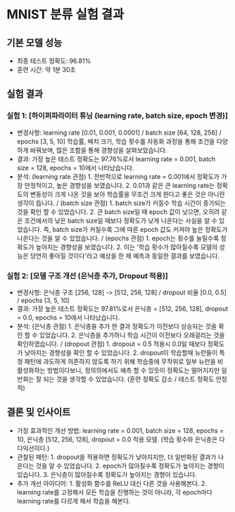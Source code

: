 # MNIST 분류 실험 결과

## 기본 모델 성능
- 최종 테스트 정확도: 96.81%
- 훈련 시간: 약 1분 30초

## 실험 결과
### 실험 1: [하이퍼파라미터 튜닝 (learning rate, batch size, epoch 변경)]
- 변경사항: learning rate [0.01, 0.001, 0.0001] / batch size [64, 128, 256] / epochs [3, 5, 10]
학습률, 배치 크기, 학습 횟수를 자동화 과정을 통해 조건을 다양하게 바꿔보며, 많은 조합을 통해 경향성을 살펴보았습니다. 
- 결과: 가장 높은 테스트 정확도는 97.76%로서 learning rate = 0.001, batch size = 128, epochs = 10에서 나타났습니다.
- 분석: (learning rate 관점) 1. 전반적으로 learning rate = 0.001에서 정확도가 가장 안정적이고, 높은 경향성을 보였습니다. 2. 0.01과 같은 큰 learning rate는 정확도의 변동성이 크게 나온 것을 보아 학습률을 무조건 크게 한다고 좋은 것은 아니란 생각이 듭니다. / (batch size 관점) 1. batch size가 커질수 학습 시간이 증가되는 것을 확인 할 수 있었습니다. 2. 큰 batch size일 때 epoch 값이 낮으면, 오히려 같은 조건에서의 낮은 batch size일 때보다 정확도가 낮게 나온다는 사실을 알 수 있었습니다. 즉, batch size가 커질수록 그에 따른 epoch 값도 커져야 높은 정확도가 나온다는 것을 알 수 있었습니다. / (epochs 관점) 1. epoch는 횟수를 늘릴수록 정확도가 높아지는 경향성을 보였습니다. 2. 이는 '학습 횟수가 많아질수록 모델의 성능은 당연히 좋아질 것이다'라고 예상을 한 제 예측과 동일한 결과를 보였습니다.

### 실험 2: [모델 구조 개선 (은닉층 추가, Dropout 적용)]
- 변경사항: 은닉층 구조 [256, 128] -> [512, 256, 128] / dropout 비율 [0.0, 0.5] / epochs [3, 5, 10]
- 결과: 가장 높은 테스트 정확도는 97.81%로서 은닉층 = [512, 256, 128], dropout = 0.0, epochs = 10에서 나타났습니다.
- 분석: (은닉층 관점) 1. 은닉층을 추가 한 결과 정확도가 이전보다 상승되는 것을 확인 할 수 있었습니다. 2. 은닉층을 추가하니 학습 시간이 이전보다 오래걸리는 것을 확인하였습니다. / (dropout 관점) 1. dropout = 0.5 적용시 0.0일 때보다 정확도가 낮아지는 경향성을 확인 할 수 있었습니다. 2. dropout이 학습할때 뉴런들이 특정 패턴에 과도하게 의존하지 않도록 하기 위해 학습중에 무작위로 일부 뉴런을 비활성화하는 방법이다보니, 정의의에서도 예측 할 수 있듯이 정확도는 떨어지지만 일반화는 잘 되는 것을 생각할 수 있었습니다. (훈련 정확도 감소 / 테스트 정확도 안정적)


## 결론 및 인사이트
- 가장 효과적인 개선 방법: learning rate = 0.001, batch size = 128, epochs = 10, 은닉층 [512, 256, 128], dropout = 0.0 적용 모델. (학습 횟수와 은닉층은 다다익선이다.)
- 관찰된 패턴: 1. dropout을 적용하면 정확도가 낮아지지만, 더 일반화된 결과가 나온다는 것을 알 수 있었습니다. 2. epoch가 많아질수록 정확도가 높아지는 경향이 있습니다. 3. 은닉층이 많아질수록 정확도가 높아지는 경향이 있습니다.
- 추가 개선 아이디어: 1. 활성화 함수를 ReLU 대신 다른 것을 사용해본다. 2. learning rate를 고정해서 모든 학습을 진행하는 것이 아니라, 각 epoch마다 learning rate를 다르게 해서 학습을 해본다.
